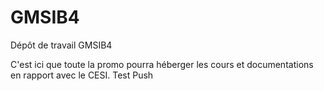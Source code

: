 # GMSIB4
Dépôt de travail GMSIB4

C'est ici que toute la promo pourra héberger les cours et documentations en rapport avec le CESI.
Test Push
